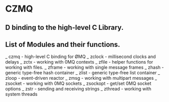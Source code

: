 CZMQ  
======================================
D binding to the high-level C Library.
--------------------------------------

List of Modules and their functions.
--------------------------------------

_ czmq 		- high-level C binding for ØMQ
_ zclock 	- millisecond clocks and delays
_ zctx 		- working with 0MQ contexts
_ zfile 	- helper functions for working with files.
_ zframe 	- working with single message frames
_ zhash 	- generic type-free hash container
_ zlist 	- generic type-free list container
_ zloop 	- event-driven reactor
_ zmsg 		- working with multipart messages
_ zsocket 	- working with 0MQ sockets
_ zsockopt 	- get/set 0MQ socket options
_ zstr 		- sending and receiving strings
_ zthread 	- working with system threads

